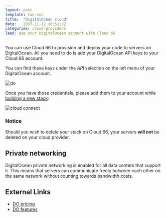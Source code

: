 ```yaml
---
layout: post
template: two-col
title:  "DigitalOcean cloud"
date:   2037-11-12 10:51:22
categories: cloud-providers
lead: Use your DigitalOcean account with Cloud 66
---
```


You can use Cloud 66 to provision and deploy your code to servers on DigitalOcean. All you need to do is add your DigitalOcean API keys to your Cloud 66 account.

You can find these keys under the <i>API</i> selection on the left menu of your DigitalOcean account.

![do](http://cdn.cloud66.com.s3.amazonaws.com/images/help/do_menu.png)

Once you have those credentials, please add them to your account while [building a new stack](/getting-started/your-first-stack.html):

![cloud connect](http://cdn.cloud66.com.s3.amazonaws.com/images/help/cloud_connect.png)

<div class="notice notice-warning">
    <h3>Notice</h3>
    <p>Should you wish to delete your stack on Cloud 66, your servers <b>will not</b> be deleted on your cloud provider.</p>
</div>

## Private networking
DigitalOcean private networking is enabled for all data centers that support it. This means that servers can communicate freely between each other on the same network without counting towards bandwidth costs.

## External Links
<ul>
	<li><a href="https://digitalocean.com/pricing" target="_blank">DO pricing</a></li>
	<li><a href="https://digitalocean.com/features" target="_blank">DO features</a></li>
</ul>
